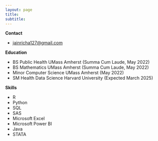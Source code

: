 ```yaml
---
layout: page
title: 
subtitle: 
---
```



**Contact**
* jainricha127@gmail.com

**Education**
* BS Public Health UMass Amherst (Summa Cum Laude, May 2022)
* BS Mathematics UMass Amherst (Summa Cum Laude, May 2022)
* Minor Computer Science UMass Amherst (May 2022)
* SM Health Data Science Harvard University (Expected March 2025)

**Skills**
* R
* Python
* SQL
* SAS
* Microsoft Excel 
* Microsoft Power BI
* Java
* STATA



